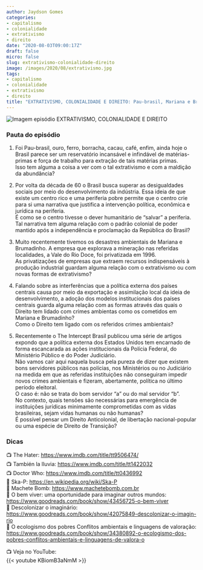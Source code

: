 ```yaml
---
author: Jaydson Gomes
categories:
- capitalismo
- colonialidade
- extrativismo
- direito
date: "2020-08-03T09:00:17Z"
draft: false
micro: false
slug: extrativismo-colonialidade-direito
image: /images/2020/08/extrativismo.jpg
tags:
- capitalismo
- colonialidade
- extrativismo
- direito
title: "EXTRATIVISMO, COLONIALIDADE E DIREITO: Pau-brasil, Mariana e Brumadinho - ep 10"
---
```

![Imagem episódio EXTRATIVISMO, COLONIALIDADE E DIREITO](/images/2020/08/extrativismo.jpg)  

### Pauta do episódio

1) Foi Pau-brasil, ouro, ferro, borracha, cacau, café, enfim, ainda hoje o Brasil parece ser um reservatório incansável e infindável de matérias-primas e força de trabalho para extração de tais matérias primas.  
Isso tem alguma a coisa a ver com o tal extrativismo e com a maldição da abundância?  

2) Por volta da década de 60 o Brasil busca superar as desigualdades sociais por meio do desenvolvimento da indústria. Essa ideia de que existe um centro
rico e uma periferia pobre permite que o centro crie para si uma narrativa que justifica a intervenção política, econômica e jurídica na periferia.  
É como se o centro tivesse o dever humanitário de “salvar” a periferia. Tal narrativa tem alguma relação com o padrão colonial de poder mantido após a
independência e proclamação da República do Brasil?  

3) Muito recentemente tivemos os desastres ambientais de Mariana e Brumadinho. A empresa que explorava a mineração nas referidas localidades, a Vale do Rio Doce, foi privatizada em 1996.  
As privatizações de empresas que extraem recursos indispensáveis à produção industrial guardam alguma relação com o extrativismo ou com novas formas de
extrativismo?

4) Falando sobre as interferências que a política externa dos países centrais causa por meio da exportação e assimilação local da ideia de
desenvolvimento, a adoção dos modelos institucionais dos países centrais guarda alguma relação com as formas através das quais o Direito tem lidado com crimes ambientas como os cometidos em Mariana e Brumadinho?  
Como o Direito tem ligado com os referidos crimes ambientais?  

5) Recentemente o The Intercept Brasil publicou uma série de artigos expondo que a política externa dos Estados Unidos tem encarnado de forma escancarada as ações institucionais da Polícia Federal, do Ministério Público e do Poder Judiciário.  
Não vamos cair aqui naquela busca pela pureza de dizer que existem bons servidores públicos nas polícias, nos Ministérios ou no Judiciário na medida em que as referidas instituições não conseguiram impedir novos crimes ambientais e fizeram, abertamente, política no último período eleitoral.  
O caso é: não se trata do bom servidor “a” ou do mal servidor “b”.  
No contexto, quais tensões são necessárias para emergência de instituições jurídicas minimamente comprometidas com as vidas brasileiras, sejam vidas humanas ou não humanas?  
É possível pensar um Direito Anticolonial, de libertação nacional-popular ou uma espécie de Direito de Transição?

### Dicas  
📺 The Hater: https://www.imdb.com/title/tt9506474/  
📺 También la lluvia: https://www.imdb.com/title/tt1422032  
📺 Doctor Who: https://www.imdb.com/title/tt0436992  
🎵 Ska-P: https://en.wikipedia.org/wiki/Ska-P  
🎵 Machete Bomb: https://www.machetebomb.com.br  
📙 O bem viver: uma oportunidade para imaginar outros mundos: https://www.goodreads.com/book/show/43456725-o-bem-viver  
📙 Descolonizar o imaginário: https://www.goodreads.com/book/show/42075849-descolonizar-o-imagin-rio  
📙 O ecologismo dos pobres Conflitos ambientais e linguagens de valoração: https://www.goodreads.com/book/show/34380892-o-ecologismo-dos-pobres-conflitos-ambientais-e-linguagens-de-valora-o 

📺 Veja no YouTube:  
{{< youtube KBiomB3aNmM >}}